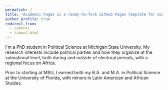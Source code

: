 ```yaml
---
permalink: /
title: "Academic Pages is a ready-to-fork GitHub Pages template for academic personal websites"
author_profile: true
redirect_from: 
  - /about/
  - /about.html
---
```


I'm a PhD student in Political Science at Michigan State University. My research interests include political parties and how they organize at the subnational level, both during and outside of electoral periods, with a regional focus on Africa.

Prior to starting at MSU, I earned both my B.A. and M.A. in Political Science at the University of Florida, with minors in Latin American and African Studies. 
